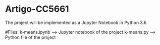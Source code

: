 # Artigo-CC5661

The project will be implemented as a Jupyter Notebook in Python 3.6.

#Files:
k-means.ipynb --> Jupyter notebook of the project
k-means.py --> Python file of the project
